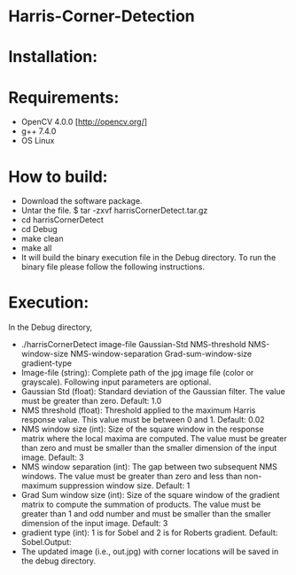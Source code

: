 # Harris-Corner-Detection
# Installation:
# Requirements:
- OpenCV 4.0.0 [http://opencv.org/]
- g++ 7.4.0
- OS Linux
# How to build:
- Download the software package.
- Untar the file.
$ tar -zxvf harrisCornerDetect.tar.gz
- cd harrisCornerDetect
- cd Debug
- make clean
- make all
- It will build the binary execution file in the Debug directory. To run the binary file please follow the
following instructions.
# Execution:
In the Debug directory,
- ./harrisCornerDetect image-file Gaussian-Std NMS-threshold NMS-window-size NMS-window-separation
Grad-sum-window-size gradient-type 
- Image-file (string): Complete path of the jpg image file (color or grayscale).
Following input parameters are optional.
- Gaussian Std (float): Standard deviation of the Gaussian filter. The value must be greater than zero.
Default: 1.0
- NMS threshold (float): Threshold applied to the maximum Harris response value. This value must be
between 0 and 1. Default: 0.02
- NMS window size (int): Size of the square window in the response matrix where the local maxima are
computed. The value must be greater than zero and must be smaller than the smaller dimension of
the input image. Default: 3
- NMS window separation (int): The gap between two subsequent NMS windows. The value must be
greater than zero and less than non-maximum suppression window size. Default: 1
- Grad Sum window size (int): Size of the square window of the gradient matrix to compute the
summation of products. The value must be greater than 1 and odd number and must be smaller than
the smaller dimension of the input image. Default: 3
- gradient type (int): 1 is for Sobel and 2 is for Roberts gradient. Default: Sobel.Output:
- The updated image (i.e., out.jpg) with corner locations will be saved in the debug directory.
